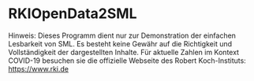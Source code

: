 # RKIOpenData2SML

Hinweis: Dieses Programm dient nur zur Demonstration der einfachen Lesbarkeit von SML. Es besteht keine Gewähr auf die Richtigkeit und Vollständigkeit der dargestellten Inhalte. Für aktuelle Zahlen im Kontext COVID-19 besuchen sie die offizielle Webseite des Robert Koch-Instituts: https://www.rki.de
